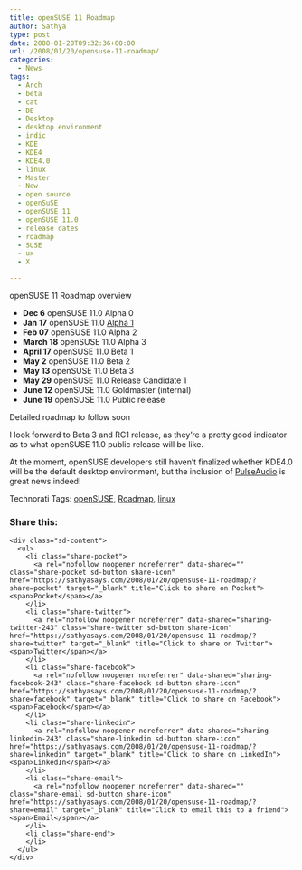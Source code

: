 ```yaml
---
title: openSUSE 11 Roadmap
author: Sathya
type: post
date: 2008-01-20T09:32:36+00:00
url: /2008/01/20/opensuse-11-roadmap/
categories:
  - News
tags:
  - Arch
  - beta
  - cat
  - DE
  - Desktop
  - desktop environment
  - indic
  - KDE
  - KDE4
  - KDE4.0
  - linux
  - Master
  - New
  - open source
  - openSuSE
  - openSUSE 11
  - openSUSE 11.0
  - release dates
  - roadmap
  - SUSE
  - ux
  - X

---
```

openSUSE 11 Roadmap overview 

  * **Dec 6** openSUSE 11.0 Alpha 0 
  * **Jan 17** openSUSE 11.0 <a href="http://software.opensuse.org/developer" class="external text" title="http://software.opensuse.org/developer" rel="nofollow">Alpha 1</a> 
  * **Feb 07** openSUSE 11.0 Alpha 2 
  * **March 18** openSUSE 11.0 Alpha 3 
  * **April 17** openSUSE 11.0 Beta 1 
  * **May 2** openSUSE 11.0 Beta 2 
  * **May 13** openSUSE 11.0 Beta 3 
  * **May 29** openSUSE 11.0 Release Candidate 1 
  * **June 12** openSUSE 11.0 Goldmaster (internal) 
  * **June 19** openSUSE 11.0 Public release 

Detailed roadmap to follow soon

I look forward to Beta 3 and RC1 release, as they&#8217;re a pretty good indicator as to what openSUSE 11.0 public release will be like.

At the moment, openSUSE developers still haven&#8217;t finalized whether KDE4.0 will be the default desktop environment, but the inclusion of [PulseAudio][1] is great news indeed!

Technorati Tags: <a class="performancingtags" href="http://technorati.com/tag/openSUSE" rel="tag">openSUSE</a>, <a class="performancingtags" href="http://technorati.com/tag/Roadmap" rel="tag">Roadmap</a>, <a class="performancingtags" href="http://technorati.com/tag/linux" rel="tag">linux</a>

<div class="sharedaddy sd-sharing-enabled">
  <div class="robots-nocontent sd-block sd-social sd-social-icon-text sd-sharing">
    <h3 class="sd-title">
      Share this:
    </h3>
    
    <div class="sd-content">
      <ul>
        <li class="share-pocket">
          <a rel="nofollow noopener noreferrer" data-shared="" class="share-pocket sd-button share-icon" href="https://sathyasays.com/2008/01/20/opensuse-11-roadmap/?share=pocket" target="_blank" title="Click to share on Pocket"><span>Pocket</span></a>
        </li>
        <li class="share-twitter">
          <a rel="nofollow noopener noreferrer" data-shared="sharing-twitter-243" class="share-twitter sd-button share-icon" href="https://sathyasays.com/2008/01/20/opensuse-11-roadmap/?share=twitter" target="_blank" title="Click to share on Twitter"><span>Twitter</span></a>
        </li>
        <li class="share-facebook">
          <a rel="nofollow noopener noreferrer" data-shared="sharing-facebook-243" class="share-facebook sd-button share-icon" href="https://sathyasays.com/2008/01/20/opensuse-11-roadmap/?share=facebook" target="_blank" title="Click to share on Facebook"><span>Facebook</span></a>
        </li>
        <li class="share-linkedin">
          <a rel="nofollow noopener noreferrer" data-shared="sharing-linkedin-243" class="share-linkedin sd-button share-icon" href="https://sathyasays.com/2008/01/20/opensuse-11-roadmap/?share=linkedin" target="_blank" title="Click to share on LinkedIn"><span>LinkedIn</span></a>
        </li>
        <li class="share-email">
          <a rel="nofollow noopener noreferrer" data-shared="" class="share-email sd-button share-icon" href="https://sathyasays.com/2008/01/20/opensuse-11-roadmap/?share=email" target="_blank" title="Click to email this to a friend"><span>Email</span></a>
        </li>
        <li class="share-end">
        </li>
      </ul>
    </div>
  </div>
</div>

 [1]: http://en.wikipedia.org/wiki/PulseAudio